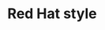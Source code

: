 ---
layout: page
title: Red Hat style
description: Supplementary style guide for issue not covered in the IBM style guide.
img: assets/img/11-redhatstyle.png
redirect: https://redhat-documentation.github.io/supplementary-style-guide/
importance: 11
category: work
---
